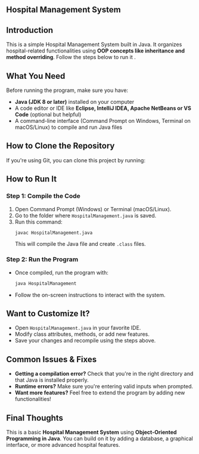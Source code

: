## Hospital Management System

## Introduction
 This is a simple Hospital Management System built in Java. It organizes hospital-related functionalities using **OOP concepts like inheritance and method overriding**. Follow the steps below to run it .

## What You Need
Before running the program, make sure you have:
- **Java (JDK 8 or later)** installed on your computer
- A code editor or IDE like **Eclipse, IntelliJ IDEA, Apache NetBeans or VS Code** (optional but helpful)
- A command-line interface (Command Prompt on Windows, Terminal on macOS/Linux) to compile and run Java files
  
## How to Clone the Repository
If you're using Git, you can clone this project by running:

## How to Run It
### Step 1: Compile the Code
1. Open Command Prompt (Windows) or Terminal (macOS/Linux).
2. Go to the folder where `HospitalManagement.java` is saved.
3. Run this command:
   ```sh
   javac HospitalManagement.java
   ```
   This will compile the Java file and create `.class` files.

### Step 2: Run the Program
- Once compiled, run the program with:
  ```sh
  java HospitalManagement
  ```
- Follow the on-screen instructions to interact with the system.

## Want to Customize It?
- Open `HospitalManagement.java` in your favorite IDE.
- Modify class attributes, methods, or add new features.
- Save your changes and recompile using the steps above.

## Common Issues & Fixes
- **Getting a compilation error?** Check that you're in the right directory and that Java is installed properly.
- **Runtime errors?** Make sure you're entering valid inputs when prompted.
- **Want more features?** Feel free to extend the program by adding new functionalities!

## Final Thoughts
This is a basic **Hospital Management System** using **Object-Oriented Programming in Java**. You can build on it by adding a database, a graphical interface, or more advanced hospital features. 


